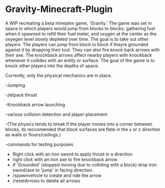 ﻿# Gravity-Minecraft-Plugin
 A WIP recreating a beta mineplex game, 'Gravity.' The game was set in space in which players would jump from blocks to blocks, gathering fuel when it spawned to refill their fuel meter, and oxygen at the center as the oxyegen level slowly depleted over time. The goal is to take out other players. The players can jump from block to block if theyre grounded against it by dropping their tool. They can also fire knock back arrows with their axe. The knockback arrows affect nearby players with knockback whenever it collides with an entity or surface. The goal of the game is to knock other players into the depths of space. 
 
 Currently, only the physical mechanics are in place.
 
 -Jumping 
 
 -Jetpack thrust 
 
 -Knockback arrow launching
 
 -various collision detection and player placement
 
  -(The physics tends to break if the player moves into a corner between blocks, its reccomended that block surfaces are flate in the x or z direction as walls or floors/ceilings.)
    
-commands for testing purposes

 
 
- Right click with an iron sword to apply thrust in a direction
- right click with an iron axe to fire knockback arrow
- if 'Grounded' (stopped moving due to colliding with a block) drop iron sword/axe to 'jump' in facing direction.
- /spawnvehicle to create and ride the arrow
- /resetArrows to delete all arrows
